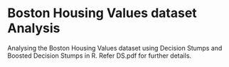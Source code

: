 # Boston Housing Values dataset Analysis
Analysing the Boston Housing Values dataset using Decision Stumps and Boosted Decision Stumps in R.
Refer DS.pdf for further details.
